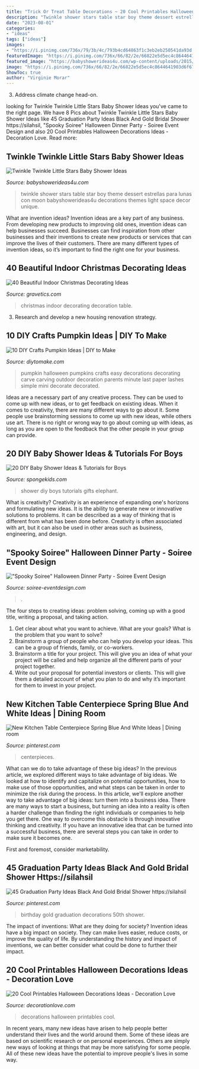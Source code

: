 ```yaml
---
title: "Trick Or Treat Table Decorations ~ 20 Cool Printables Halloween Decorations Ideas"
description: "Twinkle shower stars table star boy theme dessert estrellas para lunas con moon babyshowerideas4u decorations themes light space decor unique"
date: "2023-08-01"
categories:
- "ideas"
tags: ["ideas"]
images:
- "https://i.pinimg.com/736x/79/3b/4c/793b4cd64863f1c3eb2eb250541da93d.jpg"
featuredImage: "https://i.pinimg.com/736x/66/82/2e/66822e5d5ec4c8644641903d6f671730.jpg"
featured_image: "https://babyshowerideas4u.com/wp-content/uploads/2015/05/Twinkle-Twinkle-Little-Stars-Shower-Dessert-Table-600x653.jpg"
image: "https://i.pinimg.com/736x/66/82/2e/66822e5d5ec4c8644641903d6f671730.jpg"
ShowToc: true
author: "Virginie Morar"
---
```



3. Address climate change head-on. 

	

		
looking for Twinkle Twinkle Little Stars Baby Shower Ideas you've came to the right page. We have 8 Pics about Twinkle Twinkle Little Stars Baby Shower Ideas like 45 Graduation Party Ideas Black And Gold Bridal Shower https://silahsil, &quot;Spooky Soiree&quot; Halloween Dinner Party - Soiree Event Design and also 20 Cool Printables Halloween Decorations Ideas - Decoration Love. Read more:
		
    
## Twinkle Twinkle Little Stars Baby Shower Ideas

<img loading=lazy src="https://babyshowerideas4u.com/wp-content/uploads/2015/05/Twinkle-Twinkle-Little-Stars-Shower-Dessert-Table-600x653.jpg" onerror="this.onerror=null;this.src='https://tse3.mm.bing.net/th?id=OIP.0UK-NSh4tiVj_zjqwK7nkwHaID&amp;pid=15.1';" alt="Twinkle Twinkle Little Stars Baby Shower Ideas">

_Source: babyshowerideas4u.com_

>twinkle shower stars table star boy theme dessert estrellas para lunas con moon babyshowerideas4u decorations themes light space decor unique. 

	

What are invention ideas?
Invention ideas are a key part of any business. From developing new products to improving old ones, invention ideas can help businesses succeed. Businesses can find inspiration from other businesses and their inventions to create new products or services that can improve the lives of their customers. There are many different types of invention ideas, so it’s important to find the right one for your business.

    
## 40 Beautiful Indoor Christmas Decorating Ideas

<img loading=lazy src="https://www.gravetics.com/wp-content/uploads/2017/10/Amusing-Christmas-Dining-Table-Decoration.jpg" onerror="this.onerror=null;this.src='https://tse1.mm.bing.net/th?id=OIP.TRzzDaBNPxaVPEWIYuy2tAHaLl&amp;pid=15.1';" alt="40 Beautiful Indoor Christmas Decorating Ideas">

_Source: gravetics.com_

>christmas indoor decorating decoration table. 

	

3. Research and develop a new housing renovation strategy.

    
## 10 DIY Crafts Pumpkin Ideas | DIY To Make

<img loading=lazy src="http://www.diytomake.com/wp-content/uploads/2015/10/great-pumpkin-idea.jpg" onerror="this.onerror=null;this.src='https://tse3.mm.bing.net/th?id=OIP.gmHyUGRXuHid_P1EmLwTqAHaJ3&amp;pid=15.1';" alt="10 DIY Crafts Pumpkin Ideas | DIY to Make">

_Source: diytomake.com_

>pumpkin halloween pumpkins crafts easy decorations decorating carve carving outdoor decoration parents minute last paper lashes simple mini decorate decorated. 

	

Ideas are a necessary part of any creative process. They can be used to come up with new ideas, or to get feedback on existing ideas. When it comes to creativity, there are many different ways to go about it. Some people use brainstorming sessions to come up with new ideas, while others use art. There is no right or wrong way to go about coming up with ideas, as long as you are open to the feedback that the other people in your group can provide.

    
## 20 DIY Baby Shower Ideas &amp; Tutorials For Boys

<img loading=lazy src="https://spongekids.com/wp-content/uploads/2017/01/baby-shower-for-boys/11-diy-baby-shower-for-boys.jpg" onerror="this.onerror=null;this.src='https://tse1.mm.bing.net/th?id=OIP.2v3hvqwyia-kv64XSPhvMAHaTc&amp;pid=15.1';" alt="20 DIY Baby Shower Ideas &amp; Tutorials for Boys">

_Source: spongekids.com_

>shower diy boys tutorials gifts elephant. 

	

What is creativity?
Creativity is an experience of expanding one's horizons and formulating new ideas. It is the ability to generate new or innovative solutions to problems. It can be described as a way of thinking that is different from what has been done before. Creativity is often associated with art, but it can also be used in other areas such as business, engineering, and design.

    
## &quot;Spooky Soiree&quot; Halloween Dinner Party - Soiree Event Design

<img loading=lazy src="https://soiree-eventdesign.com/wp-content/uploads/2016/09/Halloween-Skeleton-Decorations.jpg" onerror="this.onerror=null;this.src='https://tse4.mm.bing.net/th?id=OIP.b0oAS-W7pt_nc9tSx89u5gHaK8&amp;pid=15.1';" alt="&quot;Spooky Soiree&quot; Halloween Dinner Party - Soiree Event Design">

_Source: soiree-eventdesign.com_

>. 

	

The four steps to creating ideas: problem solving, coming up with a good title, writing a proposal, and taking action.
1. Get clear about what you want to achieve. What are your goals? What is the problem that you want to solve? 
2. Brainstorm a group of people who can help you develop your ideas. This can be a group of friends, family, or co-workers. 
3. Brainstorm a title for your project. This will give you an idea of what your project will be called and help organize all the different parts of your project together. 
4. Write out your proposal for potential investors or clients. This will give them a detailed account of what you plan to do and why it’s important for them to invest in your project.

    
## New Kitchen Table Centerpiece Spring Blue And White Ideas | Dining Room

<img loading=lazy src="https://i.pinimg.com/736x/79/3b/4c/793b4cd64863f1c3eb2eb250541da93d.jpg" onerror="this.onerror=null;this.src='https://tse1.mm.bing.net/th?id=OIP.esH4jzzof2JWBOWjTFUmdgAAAA&amp;pid=15.1';" alt="New Kitchen Table Centerpiece Spring Blue And White Ideas | Dining room">

_Source: pinterest.com_

>centerpieces. 

	

What can we do to take advantage of these big ideas?
In the previous article, we explored different ways to take advantage of big ideas. We looked at how to identify and capitalize on potential opportunities, how to make use of those opportunities, and what steps can be taken in order to minimize the risk during the process. In this article, we'll explore another way to take advantage of big ideas: turn them into a business idea.
There are many ways to start a business, but turning an idea into a reality is often a harder challenge than finding the right individuals or companies to help you get there. One way to overcome this obstacle is through innovative thinking and creativity. If you have an innovative idea that can be turned into a successful business, there are several steps you can take in order to make sure it becomes one. 

First and foremost, consider marketability.

    
## 45 Graduation Party Ideas Black And Gold Bridal Shower Https://silahsil

<img loading=lazy src="https://i.pinimg.com/736x/66/82/2e/66822e5d5ec4c8644641903d6f671730.jpg" onerror="this.onerror=null;this.src='https://tse2.mm.bing.net/th?id=OIP.nilKmf5nytvDtnf_oAP1eAHaJ3&amp;pid=15.1';" alt="45 Graduation Party Ideas Black And Gold Bridal Shower https://silahsil">

_Source: pinterest.com_

>birthday gold graduation decorations 50th shower. 

	

The impact of inventions: What are they doing for society?
Invention ideas have a big impact on society. They can make lives easier, reduce costs, or improve the quality of life. By understanding the history and impact of inventions, we can better consider what could be done to further their impact.

    
## 20 Cool Printables Halloween Decorations Ideas - Decoration Love

<img loading=lazy src="http://www.decorationlove.com/wp-content/uploads/2016/05/Cool-Printables-Halloween-Decorations.jpg" onerror="this.onerror=null;this.src='https://tse2.mm.bing.net/th?id=OIP.UYvFhTlUV8djtCu6TgNZ1gHaLD&amp;pid=15.1';" alt="20 Cool Printables Halloween Decorations Ideas - Decoration Love">

_Source: decorationlove.com_

>decorations halloween printables cool. 

	

In recent years, many new ideas have arisen to help people better understand their lives and the world around them. Some of these ideas are based on scientific research or on personal experiences. Others are simply new ways of looking at things that may be more satisfying for some people. All of these new ideas have the potential to improve people's lives in some way.

